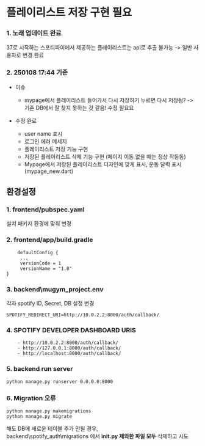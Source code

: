 # 플레이리스트 저장 구현 필요
### 1. 노래 업데이트 완료
37로 시작하는 스포티파이에서 제공하는 플레이리스트는 api로 추출 불가능 -> 일반 사용자로 변경 완료

### 2. 250108 17:44 기준 
- 이슈
   - mypage에서 플레이리스트 들어가서 다시 저장하기 누르면 다시 저장됨? -> 기존 DB에서 잘 찾지 못하는 것 같음! 수정 필요요
 
- 수정 완료 
   - user name 표시
   - 로그인 에러 메세지
   - 플레이리스트 저장 기능 구현
   - 저장된 플레이리스트 삭제 기능 구현 (페이지 이동 없을 때는 정상 작동동)
   - Mypage에서 저장된 플레이리스트 디자인에 맞게 표시, 운동 달력 표시 (mypage_new.dart)


## 환경설정

### 1. frontend/pubspec.yaml </br>
설치 패키지 환경에 맞춰 변경

### 2. frontend/app/build.gradle
   ```
       defaultConfig {
        ...
        versionCode = 1
        versionName = "1.0"
   }
   ```
        
### 3. backend\mugym_project\.env  </br>
각자 spotify ID, Secret, DB 설정 변경
   ```
   SPOTIFY_REDIRECT_URI=http://10.0.2.2:8000/auth/callback/
   ```
### 4. SPOTIFY DEVELOPER DASHBOARD URIS
    
        - http://10.0.2.2:8000/auth/callback/
        - http://127.0.0.1:8000/auth/callback/
        - http://localhost:8000/auth/callback/

### 5. backend run server
   ```
   python manage.py runserver 0.0.0.0:8000
   ```

### 6. Migration 오류
   ```
   python manage.py makemigrations
   python manage.py migrate
   ```
   해도 DB에 새로운 테이블 추가 안될 경우, <br/>backend\spotify_auth\migrations 에서 **__init__.py 제외한 파일 모두** 삭제하고 시도 

